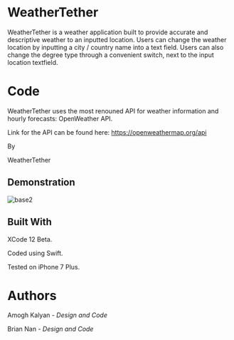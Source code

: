# WeatherTether

WeatherTether is a weather application built to provide accurate and descriptive weather to an inputted location. Users can change the weather location by inputting a city / country name into a text field. Users can also change the degree type through a convenient switch, next to the input location textfield. 

# Code

WeatherTether uses the most renouned API for weather information and hourly forecasts: OpenWeather API. 

Link for the API can be found here: https://openweathermap.org/api

By

WeatherTether

## Demonstration

![base2](https://user-images.githubusercontent.com/80735346/112769802-fe853d80-8ff0-11eb-92d7-894df27da398.jpg)




## Built With

XCode 12 Beta.

Coded using Swift.

Tested on iPhone 7 Plus.


# Authors

Amogh Kalyan - *Design and Code*

Brian Nan - *Design and Code*

